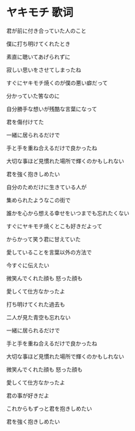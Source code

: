 # ヤキモチ 歌词

君が前に付き合っていた人のこと

僕に打ち明けてくれたとき

素直に聴いてあげられずに

寂しい思いをさせてしまったね

 
すぐにヤキモチ焼くのが僕の悪い癖だって

分かっていた筈なのに

自分勝手な想いが残酷な言葉になって

君を傷付けてた

 
一緒に居られるだけで

手と手を重ね合えるだけで良かったね

大切な事ほど見慣れた場所で輝くのかもしれない

君を強く抱きしめたい

 
自分のためだけに生きている人が

集められたようなこの街で

誰かを心から想える幸せをいつまでも忘れたくない

 
すぐにヤキモチ焼くとこも好きだよって

からかって笑う君に甘えていた

愛していることを言葉以外の方法で

今すぐに伝えたい

 
微笑んでくれた顔も 怒った顔も

愛しくて仕方なかったよ

打ち明けてくれた過去も

二人が見た青空も忘れない

 
一緒に居られるだけで

手と手を重ね合えるだけで良かったね

大切な事ほど見慣れた場所で輝くのかもしれない

 
微笑んでくれた顔も 怒った顔も

愛しくて仕方なかったよ

君の事が好きだよ

これからもずっと君を抱きしめたい

君を強く抱きしめたい




